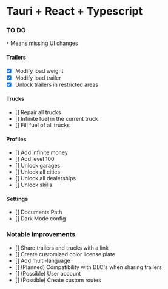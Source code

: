 # Tauri + React + Typescript

### TO DO

`*` Means missing UI changes

#### Trailers

-   [x] Modify load weight
-   [x] Modify load trailer
-   [x] Unlock trailers in restricted areas

#### Trucks

-   [] Repair all trucks
-   [] Infinite fuel in the current truck
-   [] Fill fuel of all trucks

#### Profiles

-   [] Add infinite money
-   [] Add level 100
-   [] Unlock garages
-   [] Unlock all cities
-   [] Unlock all dealerships
-   [] Unlock skills

#### Settings

-   [] Documents Path
-   [] Dark Mode config

### Notable Improvements

-   [] Share trailers and trucks with a link
-   [] Create customized color license plate
-   [] Add multi-language
-   [] (Planned) Compatibility with DLC's when sharing trailers
-   [] (Possible) User account
-   [] (Possible) Create custom routes

